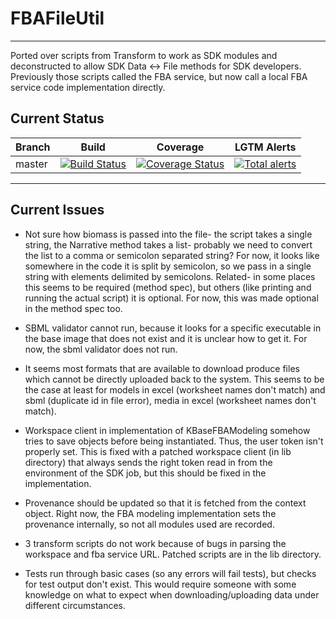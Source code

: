 # FBAFileUtil
---

Ported over scripts from Transform to work as SDK modules and deconstructed to allow SDK Data <-> File methods
for SDK developers.  Previously those scripts called the FBA service, but now call a local FBA service code
implementation directly.


## Current Status

| Branch  | Build                                                              | Coverage                                                                         | LGTM Alerts                                                     |
| ------- | ------------------------------------------------------------------ | -------------------------------------------------------------------------------- | --------------------------------------------------------------- |
| master  | [![Build Status](https://travis-ci.org/kbaseapps/FBAFileUtil.svg?branch=master)](https://travis-ci.org/kbaseapps/FBAFileUtil)  | [![Coverage Status](https://coveralls.io/repos/github/kbaseapps/FBAFileUtil/badge.svg?branch=master)](https://coveralls.io/github/kbaseapps/FBAFileUtil?branch=master)  | [![Total alerts](https://img.shields.io/lgtm/alerts/g/kbaseapps/FBAFileUtil.svg?logo=lgtm&logoWidth=18)](https://lgtm.com/projects/g/kbaseapps/FBAFileUtil/alerts/)  |
---

## Current Issues

 - Not sure how biomass is passed into the file- the script takes a single string, the Narrative method takes
   a list- probably we need to convert the list to a comma or semicolon separated string?  For now, it looks
   like somewhere in the code it is split by semicolon, so we pass in a single string with elements delimited
   by semicolons.  Related- in some places this seems to be required (method spec), but others (like printing
   and running the actual script) it is optional.  For now, this was made optional in the method spec too.

 - SBML validator cannot run, because it looks for a specific executable in the base image that does not exist
   and it is unclear how to get it.  For now, the sbml validator does not run.

 - It seems most formats that are available to download produce files which cannot be directly uploaded back
   to the system.  This seems to be the case at least for models in excel (worksheet names don't match) and 
   sbml (duplicate id in file error), media in excel (worksheet names don't match).  

 - Workspace client in implementation of KBaseFBAModeling somehow tries to save objects before being instantiated.
   Thus, the user token isn't properly set.  This is fixed with a patched workspace client (in lib directory) that
   always sends the right token read in from the environment of the SDK job, but this should be fixed in the
   implementation.

 - Provenance should be updated so that it is fetched from the context object.  Right now, the FBA modeling
   implementation sets the provenance internally, so not all modules used are recorded.

 - 3 transform scripts do not work because of bugs in parsing the workspace and fba service URL.  Patched
   scripts are in the lib directory.

 - Tests run through basic cases (so any errors will fail tests), but checks for test output don't exist.  This
   would require someone with some knowledge on what to expect when downloading/uploading data under different
   circumstances.
